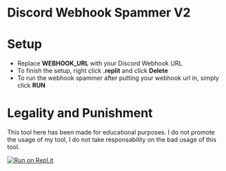 # Discord Webhook Spammer V2

# Setup
  - Replace **WEBHOOK_URL** with your Discord Webhook URL
  - To finish the setup, right click **.replit** and click **Delete**
  - To run the webhook spammer after putting your webhook url in, simply click **RUN**

# Legality and Punishment

This tool here has been made for educational purposes. I do not promote the usage of my tool, I do not take responsability on the bad usage of this tool.



[![Run on Repl.it](https://repl.it/github/tthomxs/Discord-Webhook-Spammer)](https://repl.it/github/tthomxs/Discord-Webhook-Spammer)
